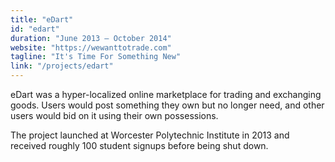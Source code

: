 ```yaml
---
title: "eDart"
id: "edart"
duration: "June 2013 – October 2014"
website: "https://wewanttotrade.com"
tagline: "It's Time For Something New"
link: "/projects/edart"
---
```


eDart was a hyper-localized online marketplace for trading and exchanging goods. Users would post something they own but no longer need, and other users would bid on it using their own possessions.

The project launched at Worcester Polytechnic Institute in 2013 and received roughly 100 student signups before being shut down.
